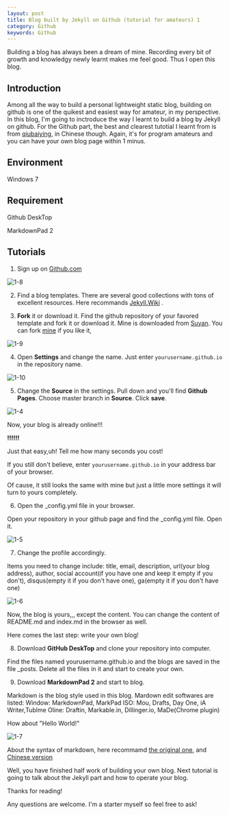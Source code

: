 ```yaml
---
layout: post
title: Blog built by Jekyll on Github (tutorial for amateurs) 1
category: Github
keywords: Github
---
```



Building a blog has always been a dream of mine. Recording every bit of growth and knowledgy newly learnt makes me feel good. Thus I open this blog.

## Introduction
Among all the way to build a personal lightweight static blog, building on github is one of the quikest and easiest way for amateur, in my perspective. In this blog, I'm going to inctroduce the way I learnt to build a blog by Jekyll on github. For the Github part, the best and clearest tutotial I learnt from is from [qiubaiying](https://github.com/qiubaiying/qiubaiying.github.io/blob/master/_posts/2017-02-06-%E5%BF%AB%E9%80%9F%E6%90%AD%E5%BB%BA%E4%B8%AA%E4%BA%BA%E5%8D%9A%E5%AE%A2.md), in Chinese though. Again, it's for program amateurs and you can have your own blog page within 1 minus.

## Environment
Windows 7

## Requirement
Github DeskTop

MarkdownPad 2

## Tutorials

1. Sign up on [Github.com](https://github.com/)

![1-8](http://p720v2ufu.bkt.clouddn.com/github/blog/1-8.png)

2. Find a blog templates. 
There are several good collections with tons of excellent resources. Here recommands [Jekyll.Wiki](https://github.com/jekyll/jekyll/wiki/Sites) . 


3. **Fork** it or download it. 
Find the github repository of your favored template and fork it or download it. Mine is downloaded from [Suyan](https://github.com/suyan/). You can fork [mine](https://github.com/UxxUnet/UxxUnet.github.io) if you like it,


![1-9](http://p720v2ufu.bkt.clouddn.com/github/blog/1-9.png)


4. Open **Settings** and change the name.
Just enter `yourusername.github.io` in the repository name.


![1-10](http://p720v2ufu.bkt.clouddn.com/github/blog/1-10.png)



5. Change the **Source** in the settings.
Pull down and you'll find **Github Pages**. Choose master branch in **Source**. Click **save**.


![1-4](http://p720v2ufu.bkt.clouddn.com/github/blog/1-4.png)


Now, your blog is already online!!!

**!!!!!!**

Just that easy,uh! Tell me how many seconds you cost!

If you still don't believe, enter `yourusername.github.io` in your address bar of your browser.

Of cause, it still looks the same with mine but just a little more settings it will turn to yours completely. 



6. Open the _config.yml file in your browser.

Open your repository in your github page and find the _config.yml file. Open it.


![1-5](http://p720v2ufu.bkt.clouddn.com/github/blog/1-5.png)



7. Change the profile accordingly.

Items you need to change include: title, email, description, url(your blog address), author, social account(if you have one and keep it empty if you don't), disqus(empty it if you don't have one), ga(empty it if you don't have one)


![1-6](http://p720v2ufu.bkt.clouddn.com/github/blog/1-6.png)



Now, the blog is yours,,, except the content. You can change the content of README.md and index.md in the browser as well. 

Here comes the last step: write your own blog!


8. Download **GitHub DeskTop** and clone your repository into computer.

Find the files named yourusername.github.io and the blogs are saved in the file _posts. Delete all the files in it and start to create your own.


9. Download **MarkdownPad 2** and start to blog.

Markdown is the blog style used in this blog. Mardown edit softwares are listed:
Window: MarkdownPad, MarkPad
ISO: Mou, Drafts, Day One, iA Writer,Tublme 
Oline: Draftin, Markable.in, Dillinger.io, MaDe(Chrome plugin)

How about "Hello World!"


![1-7](http://p720v2ufu.bkt.clouddn.com/github/blog/1-7.png)



About the syntax of markdown, here recommamd [the original one](https://daringfireball.net/projects/markdown/syntax), and [Chinese version](http://wowubuntu.com/markdown/#list)

Well, you have finished half work of building your own blog. Next tutorial is going to talk about the Jekyll part and how to operate your blog.

Thanks for reading! 

Any questions are welcome. I'm a starter myself so feel free to ask!
